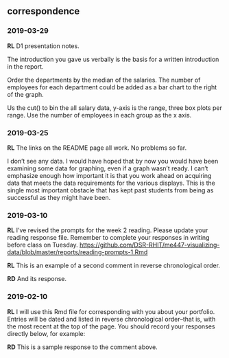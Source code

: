 
## correspondence

### 2019-03-29

**RL** D1 presentation notes.

The introduction you gave us verbally is the basis for a written
introduction in the report.

Order the departments by the median of the salaries. The number of
employees for each department could be added as a bar chart to the right
of the graph.

Us the cut() to bin the all salary data, y-axis is the range, three box
plots per range. Use the number of employees in each group as the x
axis.

### 2019-03-25

**RL** The links on the README page all work. No problems so far.

I don’t see any data. I would have hoped that by now you would have been
examining some data for graphing, even if a graph wasn’t ready. I can’t
emphasize enough how important it is that you work ahead on acquiring
data that meets the data requirements for the various displays. This is
the single most important obstacle that has kept past students from
being as successful as they might have been.

### 2019-03-10

**RL** I’ve revised the prompts for the week 2 reading. Please update
your reading response file. Remember to complete your responses in
writing before class on Tuesday.
<https://github.com/DSR-RHIT/me447-visualizing-data/blob/master/reports/reading-prompts-1.Rmd>

**RL** This is an example of a second comment in reverse chronological
order.

**RD** And its response.

### 2019-02-10

**RL** I will use this Rmd file for corresponding with you about your
portfolio. Entries will be dated and listed in reverse chronological
order–that is, with the most recent at the top of the page. You should
record your responses directly below, for example:

**RD** This is a sample response to the comment above.

